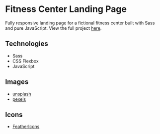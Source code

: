 # Fitness Center Landing Page
Fully responsive landing page for a fictional fitness center built with Sass and pure JavaScript. View the full project [here](https://nadinejuraschek.github.io/Fitness-Center-Landing-Page/).

## Technologies
* Sass
* CSS Flexbox
* JavaScript

## Images
* [unsplash](https://unsplash.com/)
* [pexels](https://www.pexels.com/)

## Icons
* [FeatherIcons](https://feathericons.com/)
